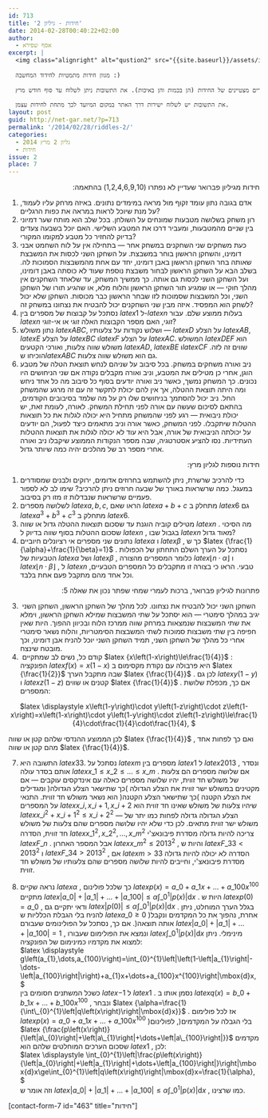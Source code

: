 ```yaml
---
id: 713
title: 'חידות - גיליון 2'
date: 2014-02-28T00:40:22+02:00
author:
  - אסף שפירא
excerpt: |
  <img class="alignright" alt="qustion2" src="{{site.baseurl}}/assets/img/2014/01/qustion2.png" width="100" height="90" />
  
  מגוון חידות מתמטיות לחידוד המחשבה :)
  
  שלושה פרסי ספרים ינתנו לשלושה פותרים מצטיינים של החידות (הן בכמות והן באיכות). את התשובות ניתן לשלוח עד סוף חודש מרץ.
  
  את התשובות יש לשלוח ישירות דרך האתר במקום המיועד לכך מתחת לחידות עצמן.
layout: post
guid: http://net-gar.net/?p=713
permalink: '/2014/02/28/riddles-2/'
categories:
  - גליון 2 מרץ 2014
  - חידות
issue: 2
place: 7
---
```

<p style="direction: rtl;">
  חידות מגיליון פברואר שעדיין לא נפתרו (1,2,4,6,9,10) בהתאמה:
</p>

  1. אדם בגובה נתון עומד זקוף מול מראה במימדים נתונים. באיזה מרחק עליו לעמוד, על מנת שיוכל לראות במראה את כפות הרגליים?
  2. רון משחק בשלושה מטבעות שמונחים על השולחן. בכל שלב הוא מותח שער דמיוני בין שניים מהמטבעות, ומעביר דרכו את המטבע השלישי. האם יוכל בשבעה צעדים בדיוק להחזיר כל מטבע למקומו המקורי?
  3. כעת משחקים שני השחקנים במשחק אחר &#8212; בתחילה אין על לוח השחמט אבני דומינו, והשחקן הראשון בוחר במשבצת. על השחקן השני לכסות את המשבצת שאותה בחר השחקן הראשון באבן דומינו, יחד עם אחת מהמשבצות הסמוכות לה. בשלב הבא על השחקן הראשון לבחור משבצת נוספת שעוד לא כוסתה באבן דומינו, ועל השחקן השני לכסות גם אותה. כך ממשיך המשחק, עד שלאחד השחקנים אין מהלך חוקי &#8212; או שמגיע תור השחקן הראשון והלוח מלא, או שהגיע תורו של השחקן השני, וכל המשבצות שסמוכות לזו שבחר הראשון כבר מכוסות. השחקן שלא יכול לשחק הוא המפסיד. איזה מבין שני השחקנים יכול להבטיח את נצחונו במשחק זה?
  4. נסתכל על קבוצות של מספרים בין $latex {1}$ ל-$latex {n}$ בעלות ממוצע שלם. עבור $latex {n}$ זוגי, האם מספר הקבוצות האלה זוגי או אי-זוגי?
  5. נתון משולש $latex {ABC}$, ושלוש נקודות על צלעותיו &#8212; $latex {D}$ על הצלע $latex {AB}$, $latex {E}$ על הצלע $latex {BC}$ ו$latex {F}$ על הצלע $latex {AC}$. המשולש $latex {DEF}$ הוא משולש שווה צלעות, ואורכי הקטעים $latex {AD}$, $latex {BE}$ ו$latex {CF}$ שווים זה לזה. הוכיחו ש$latex {ABC}$ גם הוא משולש שווה צלעות.
  6. ניב ואורה משחקים במשחק. בכל סיבוב על שניהם לנחש תוצאת הטלה של מטבע הוגן, אחרי כן מטילים את המטבע, וניב ואורה מקבלים נקודה אם שני הניחושים היו נכונים. כך המשחק נמשך, כאשר ניב ואורה יודעים בסוף כל סיבוב מה כל אחד ניחש ומה היתה תוצאת ההטלה, אך אין להם יכולת לתקשר זה עם זה מרגע שהמשחק החל. ניב יכול להסתמך בניחושים שלו רק על מה שלמד בסיבובים הקודמים, בהתאם לסיכום שעשה עם אורה לפני תחילת המשחק. לאורה, לעומת זאת, יש יכולת ניבואית &#8212; רגע לפני שהמשחק מתחיל היא יכולה לגלות את כל תוצאות ההטלות שיתקבלו. לפני המשחק, כאשר אורה וניב מתאמים כיצד לפעול, הם יודעים על יכולתה הניבואית של אורה, אבל היא עוד לא יכולה לגלות את תוצאות ההטלות העתידיות. נסו להציע אסטרטגיה, שבה מספר הנקודות הממוצע שיקבלו ניב ואורה אחרי מספר רב של מהלכים יהיה כמה שיותר גדול.

<p style="direction: rtl;">
  חידות נוספות לגליון מרץ:
</p>

  1. כדי להרכיב שרשרת, ניתן להשתמש בחרוזים אדומים, ירוקים ולבנים שמסודרים במעגל. כמה שרשראות באורך של שבעה חרוזים ניתן להרכיב? שימו לב לא לספור פעמיים שרשראות שנבדלות זו מזו רק בסיבוב.
  2. לשלושה מספרים $latex {a,b,c}$, הראו שאם $latex {a+b+c}$ מתחלק ב $latex {6}$ גם $latex {a^{3}+b^{3}+c^{3}}$ מתחלק ב $latex {6}$.
  3. מטילים קוביה הוגנת עד שסכום תוצאות ההטלה גדול או שווה $latex {n}$ . מה הסיכוי שסכום ההטלות בסוף שווה בדיוק ל $latex {n}$ , בגבול שבו $latex {n}$ מאוד גדול?
  4. נתונים שני מספרים אי רציונלים חיוביים $latex {\alpha}$ ו $latex {\beta}$ , כך ש $latex {\frac{1}{\alpha}+\frac{1}{\beta}=1}$ . נסתכל על הערך השלם התחתון של הכפולות הטבעיות של $latex {\alpha}$ ושל $latex {\beta}$ , כלומר המספרים מהצורה $latex {\left\lfloor n\cdot\alpha\right\rfloor }$ ו $latex {\left\lfloor n\cdot\beta\right\rfloor }$ , ל $latex {n}$ טבעי. הראו כי בצורה זו מתקבלים כל המספרים הטבעיים, וכל אחד מהם מתקבל פעם אחת בלבד.

<p style="direction: rtl;">
  פתרונות לגיליון פברואר, ברכות לעמרי שמחי שפתר נכון את שאלה 5:
</p>

3.  השחקן השני יכול להבטיח את נצחונו. לכל מהלך של השחקן הראשון, השחקן השני יגיב במהלך סימטרי &#8212; הוא יסתכל על שתי המשבצות שמילא השחקן הראשון, וימלא את שתי המשבצות שנמצאות במרחק שווה ממרכז הלוח ובכיוון ההפוך. היות שאין חפיפה בין שתי משבצות סמוכות לשתי המשבצות הסימטריות, והלוח נשאר סימטרי אחרי כל מהלך של השחקן השני, תמיד השחקן השני יוכל להניח אבן דומינו, וכך מובטח שינצח.  
5.  קודם כל, נשים לב שמתקיים $latex {x\left(1-x\right)\le\frac{1}{4}}$ : הפונקציה $latex {f\left(x\right)=x\left(1-x\right)}$ היא פרבולה עם נקודת מקסימום ב $latex {\frac{1}{2}}$ שבה מתקבל הערך $latex {\frac{1}{4}}$ . לכן גם $latex {y\left(1-y\right)}$ ו $latex {z\left(1-z\right)}$ קטנים או שווים $latex {\frac{1}{4}}$ . אם כך, מכפלת שלושת המספרים:

<p align="center">
  $latex \displaystyle x\left(1-y\right)\cdot y\left(1-z\right)\cdot z\left(1-x\right)=x\left(1-x\right)\cdot y\left(1-y\right)\cdot z\left(1-z\right)\le\frac{1}{4}\cdot\frac{1}{4}\cdot\frac{1}{4}, $
</p>

לכן הממוצע ההנדסי שלהם קטן או שווה $latex {\frac{1}{4}}$ , ואם כך לפחות אחד מהם קטן או שווה $latex {\frac{1}{4}}$.

7. התשובה היא $latex {33}$. נסתכל על $latex {m}$ מספרים בין $latex {1}$ ל $latex {2013}$ , ונסדר אותם בסדר עולה $latex {x\_{1}\le x\_{2}\le\dots\le x\_{m}}$ . אם שלושה מספרים הם צלעות של משולש חד זווית, יהיו שלושה מספרים כאלה עם אינדקסים עוקבים &#8212; אם מקטינים במשולש ישר זווית את הצלע הגדולה )כך שתישאר הצלע הגדולה( ומגדילים את הצלע הקטנה )כך שתישאר הצלע הקטנה( הוא נשאר משולש חד זווית. התנאי על המספרים $latex {x\_{i},x\_{i+1},x\_{i+2}}$ שיהיו צלעות של משולש שאינו חד זווית הוא $latex {x\_{i}^{2}+x\_{i+1}^{2}\le x\_{i+2}^{2}}$ &#8212; הצלע הגדולה גדולה לפחות כמו יתר של משולש ישר זווית מתאים. לכן כדי שלא יהיו שלושה מספרים שהם צלעות של משולש חד זווית, הסדרה $latex {x\_{1}^{2},x\_{2}^{2},\dots,x\_{m}^{2}}$ צריכה להיות גדולה מסדרת פיבונאצ'י $latex {F\_{n}}$ . אבל המספר האחרון $latex {x\_{m}^{2}\le2013^{2}}$ , והיות ש $latex {F\_{33}<2013^{2}}$ ו $latex {F\_{34}>2013^{2}}$ , אם $latex {m>33}$ הסדרה לא יכולה להיות גדולה מסדרת פיבונאצ'י, וחייבים להיות שלושה מספרים שהם צלעותיו של משולש חד זווית.

8. נראה שקיים $latex {\alpha}$ , כך שלכל פולינום $latex {p\left(x\right)=a\_{0}+a\_{1}x+\dots+a\_{100}x^{100}}$ מתקיים $latex {\left|a\_{0}\right|+\left|a\_{1}\right|+\dots+\left|a\_{100}\right|\le\alpha\int\_{0}^{1}\left|p\left(x\right)\right|\mbox{d}x}$ . היות ש $latex {p\left(0\right)=a\_{0}}$ , ודאי יתקיים גם $latex {\left|p\left(0\right)\right|\le\alpha\int\_{0}^{1}\left|p\left(x\right)\right|\mbox{d}x}$ . בגלל הערך המוחלט, ניתן להניח בלי הגבלת הכלליות ש $latex {a\_{0}\ge0}$ )אחרת, נהפוך את כל המקדמים ונקבל אותה תוצאה(. אם כך, נסתכל על הפולינומים שעבורם $latex {\left|a\_{0}\right|+\left|a\_{1}\right|+\dots+\left|a\_{100}\right|=1}$ , ונמצא את הפולימום שעבורו $latex {\int\_{0}^{1}\left|p\left(x\right)\right|\mbox{d}x}$ מינימלי. ניתן למצוא את מקדמיו כמינימום של הפונקציה:  
$latex \displaystyle g\left(a\_{1},\dots,a\_{100}\right)=\int\_{0}^{1}\left|\left(1-\left|a\_{1}\right|-\dots-\left|a\_{100}\right|\right)+a\_{1}x+\dots+a_{100}x^{100}\right|\mbox{d}x, $  
כשכל המשתנים חסומים בין $latex {-1}$ ל $latex {1}$ . נסמן אותו ב $latex {q\left(x\right)=b\_{0}+b\_{1}x+\dots+b\_{100}x^{100}}$ , ונבחר $latex {\alpha=\frac{1}{\int\_{0}^{1}\left|q\left(x\right)\right|\mbox{d}x}}$ . אז לכל פולימום $latex {p\left(x\right)=a\_{0}+a\_{1}x+\dots+a\_{100}x^{100}}$ )בלי הגבלה על המקדמים(, לפולינום $latex {\frac{p\left(x\right)}{\left|a\_{0}\right|+\left|a\_{1}\right|+\dots+\left|a\_{100}\right|}}$ מקדמים שסכום הערכים המוחלטים שלהם הוא $latex {1}$ , לכן:  
$latex \displaystyle \int\_{0}^{1}\left|\frac{p\left(x\right)}{\left|a\_{0}\right|+\left|a\_{1}\right|+\dots+\left|a\_{100}\right|}\right|\mbox{d}x\ge\int_{0}^{1}\left|q\left(x\right)\right|\mbox{d}x=\frac{1}{\alpha}, $  
וזה אומר ש $latex {\left|a\_{0}\right|+\left|a\_{1}\right|+\dots+\left|a\_{100}\right|\le\alpha\int\_{0}^{1}\left|p\left(x\right)\right|\mbox{d}x}$ , כמו שרצינו.

[contact-form-7 id="463" title="חידות"]